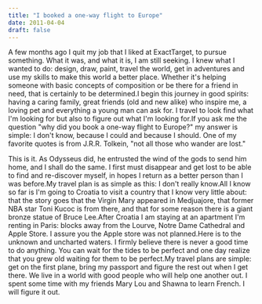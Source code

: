 ```yaml
---
title: "I booked a one-way flight to Europe"
date: 2011-04-04
draft: false
---
```

A few months ago I quit my job that I liked at ExactTarget, to pursue something. What it was, and what it is, I am still seeking. I knew what I wanted to do: design, draw, paint, travel the world, get in adventures and use my skills to make this world a better place. Whether it's helping someone with basic concepts of composition or be there for a friend in need, that is certainly to be determined.I begin this journey in good spirits: having a caring family, great friends (old and new alike) who inspire me, a loving pet and everything a young man can ask for. I travel to look find what I'm looking for but also to figure out what I'm looking for.If you ask me the question "why did you book a one-way flight to Europe?" my answer is simple: I don't know, because I could and because I should. One of my favorite quotes is from J.R.R. Tolkein, "not all those who wander are lost."

This is it. As Odysseus did, he entrusted the wind of the gods to send him home, and I shall do the same. I first must disappear and get lost to be able to find and re-discover myself, in hopes I return as a better person than I was before.My travel plan is as simple as this: I don't really know.All I know so far is I'm going to Croatia to visit a country that I know very little about: that the story goes that the Virgin Mary appeared in Medjuajore, that former NBA star Toni Kucoc is from there, and that for some reason there is a giant bronze statue of Bruce Lee.After Croatia I am staying at an apartment I'm renting in Paris: blocks away from the Lourve, Notre Dame Cathedral and Apple Store. I assure you the Apple store was not planned.Here is to the unknown and uncharted waters. I firmly believe there is never a good time to do anything. You can wait for the tides to be perfect and one day realize that you grew old waiting for them to be perfect.My travel plans are simple: get on the first plane, bring my passport and figure the rest out when I get there. We live in a world with good people who will help one another out. I spent some time with my friends Mary Lou and Shawna to learn French. I will figure it out.